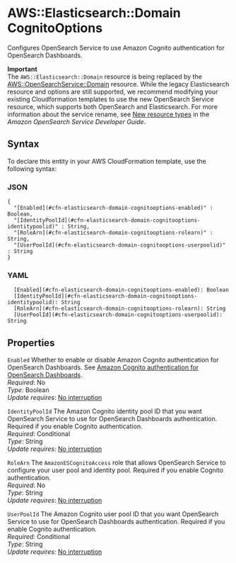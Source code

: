 # AWS::Elasticsearch::Domain CognitoOptions<a name="aws-properties-elasticsearch-domain-cognitooptions"></a>

Configures OpenSearch Service to use Amazon Cognito authentication for OpenSearch Dashboards\.

**Important**  
The `AWS::Elasticsearch::Domain` resource is being replaced by the [AWS::OpenSearchService::Domain](https://docs.aws.amazon.com/AWSCloudFormation/latest/UserGuide/aws-resource-opensearchservice-domain.html) resource\. While the legacy Elasticsearch resource and options are still supported, we recommend modifying your existing Cloudformation templates to use the new OpenSearch Service resource, which supports both OpenSearch and Elasticsearch\. For more information about the service rename, see [New resource types](https://docs.aws.amazon.com/opensearch-service/latest/developerguide/rename.html#rename-resource) in the _Amazon OpenSearch Service Developer Guide_\.

## Syntax<a name="aws-properties-elasticsearch-domain-cognitooptions-syntax"></a>

To declare this entity in your AWS CloudFormation template, use the following syntax:

### JSON<a name="aws-properties-elasticsearch-domain-cognitooptions-syntax.json"></a>

```
{
  "[Enabled](#cfn-elasticsearch-domain-cognitooptions-enabled)" : Boolean,
  "[IdentityPoolId](#cfn-elasticsearch-domain-cognitooptions-identitypoolid)" : String,
  "[RoleArn](#cfn-elasticsearch-domain-cognitooptions-rolearn)" : String,
  "[UserPoolId](#cfn-elasticsearch-domain-cognitooptions-userpoolid)" : String
}
```

### YAML<a name="aws-properties-elasticsearch-domain-cognitooptions-syntax.yaml"></a>

```
  [Enabled](#cfn-elasticsearch-domain-cognitooptions-enabled): Boolean
  [IdentityPoolId](#cfn-elasticsearch-domain-cognitooptions-identitypoolid): String
  [RoleArn](#cfn-elasticsearch-domain-cognitooptions-rolearn): String
  [UserPoolId](#cfn-elasticsearch-domain-cognitooptions-userpoolid): String
```

## Properties<a name="aws-properties-elasticsearch-domain-cognitooptions-properties"></a>

`Enabled` <a name="cfn-elasticsearch-domain-cognitooptions-enabled"></a>
Whether to enable or disable Amazon Cognito authentication for OpenSearch Dashboards\. See [Amazon Cognito authentication for OpenSearch Dashboards](https://docs.aws.amazon.com/opensearch-service/latest/developerguide/cognito-auth.html)\.  
_Required_: No  
_Type_: Boolean  
_Update requires_: [No interruption](https://docs.aws.amazon.com/AWSCloudFormation/latest/UserGuide/using-cfn-updating-stacks-update-behaviors.html#update-no-interrupt)

`IdentityPoolId` <a name="cfn-elasticsearch-domain-cognitooptions-identitypoolid"></a>
The Amazon Cognito identity pool ID that you want OpenSearch Service to use for OpenSearch Dashboards authentication\. Required if you enable Cognito authentication\.  
_Required_: Conditional  
_Type_: String  
_Update requires_: [No interruption](https://docs.aws.amazon.com/AWSCloudFormation/latest/UserGuide/using-cfn-updating-stacks-update-behaviors.html#update-no-interrupt)

`RoleArn` <a name="cfn-elasticsearch-domain-cognitooptions-rolearn"></a>
The `AmazonESCognitoAccess` role that allows OpenSearch Service to configure your user pool and identity pool\. Required if you enable Cognito authentication\.  
_Required_: No  
_Type_: String  
_Update requires_: [No interruption](https://docs.aws.amazon.com/AWSCloudFormation/latest/UserGuide/using-cfn-updating-stacks-update-behaviors.html#update-no-interrupt)

`UserPoolId` <a name="cfn-elasticsearch-domain-cognitooptions-userpoolid"></a>
The Amazon Cognito user pool ID that you want OpenSearch Service to use for OpenSearch Dashboards authentication\. Required if you enable Cognito authentication\.  
_Required_: Conditional  
_Type_: String  
_Update requires_: [No interruption](https://docs.aws.amazon.com/AWSCloudFormation/latest/UserGuide/using-cfn-updating-stacks-update-behaviors.html#update-no-interrupt)
